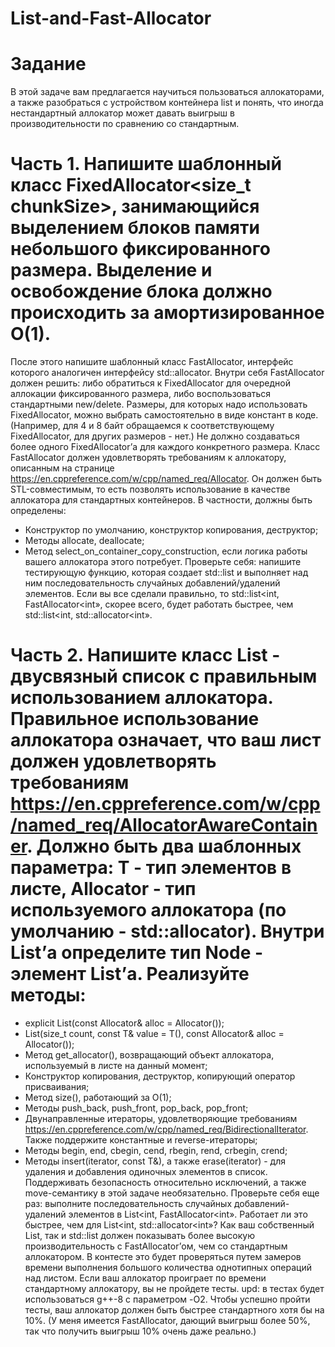 # List-and-Fast-Allocator
# Задание
В этой задаче вам предлагается научиться пользоваться аллокаторами, а также разобраться с устройством контейнера list и понять, что иногда нестандартный аллокатор может давать выигрыш в производительности по сравнению со стандартным.
# Часть 1. Напишите шаблонный класс FixedAllocator<size_t chunkSize>, занимающийся выделением блоков памяти небольшого фиксированного размера. Выделение и освобождение блока должно происходить за амортизированное O(1).
После этого напишите шаблонный класс FastAllocator<typename T>, интерфейс которого аналогичен интерфейсу std::allocator. Внутри себя FastAllocator должен решить: либо обратиться к FixedAllocator для очередной аллокации фиксированного размера, либо воспользоваться стандартными new/delete. Размеры, для которых надо использовать FixedAllocator, можно выбрать самостоятельно в виде констант в коде. (Например, для 4 и 8 байт обращаемся к соответствующему FixedAllocator, для других размеров - нет.) Не должно создаваться более одного FixedAllocator’а для каждого конкретного размера.
Класс FastAllocator должен удовлетворять требованиям к аллокатору, описанным на странице https://en.cppreference.com/w/cpp/named_req/Allocator. Он должен быть STL-совместимым, то есть позволять использование в качестве аллокатора для стандартных контейнеров. В частности, должны быть определены:
* Конструктор по умолчанию, конструктор копирования, деструктор;
* Методы allocate, deallocate;
* Метод select_on_container_copy_construction, если логика работы вашего аллокатора этого потребует.
Проверьте себя: напишите тестирующую функцию, которая создает std::list и выполняет над ним последовательность случайных добавлений/удалений элементов. Если вы все сделали правильно, то std::list<int, FastAllocator<int», скорее всего, будет работать быстрее, чем std::list<int, std::allocator<int».
# Часть 2. Напишите класс List - двусвязный список с правильным использованием аллокатора. Правильное использование аллокатора означает, что ваш лист должен удовлетворять требованиям https://en.cppreference.com/w/cpp/named_req/AllocatorAwareContainer. Должно быть два шаблонных параметра: T - тип элементов в листе, Allocator - тип используемого аллокатора (по умолчанию - std::allocator<T>). Внутри List’а определите тип Node - элемент List’а. Реализуйте методы:
* explicit List(const Allocator& alloc = Allocator());
* List(size_t count, const T& value = T(), const Allocator& alloc = Allocator());
* Метод get_allocator(), возвращающий объект аллокатора, используемый в листе на данный момент;
* Конструктор копирования, деструктор, копирующий оператор присваивания;
* Метод size(), работающий за O(1);
* Методы push_back, push_front, pop_back, pop_front;
* Двунаправленные итераторы, удовлетворяющие требованиям https://en.cppreference.com/w/cpp/named_req/BidirectionalIterator. Также поддержите константные и reverse-итераторы;
* Методы begin, end, cbegin, cend, rbegin, rend, crbegin, crend;
* Методы insert(iterator, const T&), а также erase(iterator) - для удаления и добавления одиночных элементов в список.
Поддерживать безопасность относительно исключений, а также move-семантику в этой задаче необязательно.
Проверьте себя еще раз: выполните последовательность случайных добавлений-удалений элементов в List<int, FastAllocator<int». Работает ли это быстрее, чем для List<int, std::allocator<int»?
Как ваш собственный List, так и std::list должен показывать более высокую производительность с FastAllocator’ом, чем со стандартным аллокатором. В контесте это будет проверяться путем замеров времени выполнения большого количества однотипных операций над листом. Если ваш аллокатор проиграет по времени стандартному аллокатору, вы не пройдете тесты.
upd: в тестах будет использоваться g++-8 с параметром -O2. Чтобы успешно пройти тесты, ваш аллокатор должен быть быстрее стандартного хотя бы на 10%. (У меня имеется FastAllocator, дающий выигрыш более 50%, так что получить выигрыш 10% очень даже реально.)
